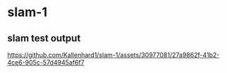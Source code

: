 # slam-1

## slam test output
https://github.com/Kallenhard1/slam-1/assets/30977081/27a9862f-41b2-4ce6-905c-57d4945af6f7

